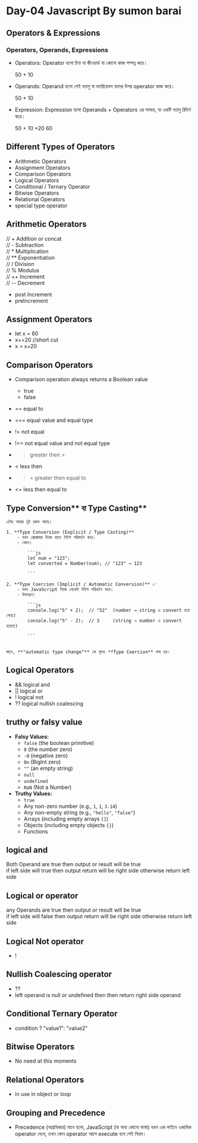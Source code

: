 # Day-04 Javascript By sumon barai

## Operators & Expressions

### Operators, Operands, Expressions

- Operators: Operator হলো চিহ্ন বা কীওয়ার্ড যা কোনো কাজ সম্পন্ন করে।

  50 + 10

- Operands: Operand হলো সেই ভ্যালু বা ভ্যারিয়েবল যাদের উপর operator কাজ করে।

  50 + 10

- Expression: Expression হলো Operands + Operators এর সমন্বয়, যা একটি ভ্যালু রিটার্ন করে।

  50 + 10 +20
  60

## Different Types of Operators

- Arithmetic Operators
- Assignment Operators
- Comparison Operators
- Logical Operators
- Conditional / Ternary Operator
- Bitwise Operators
- Relational Operators
- special type operator

## Arithmetic Operators

// + Addition or concat  
 // - Subtraction  
 // \* Multiplication  
 // \*\* Exponentiation  
 // / Division  
 // % Modulus  
 // ++ Increment  
 // -- Decrement

- post Increment
- preIncrement

## Assignment Operators

- let x = 60
- x+=20 //short cut
- x = x+20

## Comparison Operators

- Comparison operation always returns a Boolean value

  - true
  - false

- == equal to
- === equal value and equal type
- != not equal
- !== not equal value and not equal type
- > greater then >
- < less then
- > = greater then equal to
- <= less then equal to

## Type Conversion** বা Type Casting**

    এটার আবার দুই রকম আছে:

    1. **Type Conversion (Explicit / Type Casting)**
        - যখন প্রোগ্রামার নিজে হাতে টাইপ পরিবর্তন করে।
        - যেমন:

            ```js
            let num = "123";
            let converted = Number(num); // "123" → 123

            ```

    2. **Type Coercion (Implicit / Automatic Conversion)** ✅
        - যখন JavaScript নিজে থেকেই টাইপ পরিবর্তন করে।
        - উদাহরণ:

            ```js
            console.log("5" + 2);  // "52"  (number → string এ convert হয়ে গেছে)
            console.log("5" - 2);  // 3     (string → number এ convert হয়েছে)

            ```


    মানে, **"automatic type change"** কে মূলত **Type Coercion** বলা হয়।

## Logical Operators

- && logical and
- || logical or
- ! logical not
- ?? logical nullish coalescing

## truthy or falsy value

- **Falsy Values:**
  - `false` (the boolean primitive)
  - `0` (the number zero)
  - `-0` (negative zero)
  - `0n` (BigInt zero)
  - `""` (an empty string)
  - `null`
  - `undefined`
  - `NaN` (Not a Number)
- **Truthy Values:**
  - `true`
  - Any non-zero number (e.g., `1`, `1`, `3.14`)
  - Any non-empty string (e.g., `"hello"`, `"false"`)
  - Arrays (including empty arrays `[]`)
  - Objects (including empty objects `{}`)
  - Functions

## logical and

Both Operand are true then output or result will be true  
if left side will true then output return will be right side otherwise return left side

## Logical or operator

any Operands are true then output or result will be true  
if left side will false then output return will be right side otherwise return left side

## Logical Not operator

- !

## Nullish Coalescing operator

- ??
- left operand is null or undefined then then return right side operand

## Conditional Ternary Operator

- condition ? "value1": "value2"

## Bitwise Operators

- No need at this moments

## Relational Operators

- in use in object or loop

## Grouping and Precedence

- Precedence (অগ্রাধিকার) মানে হলো, JavaScript (বা অন্য কোনো ভাষা) যখন এক লাইনে একাধিক operator দেখে, তখন কোন operator আগে execute হবে সেই নিয়ম।
